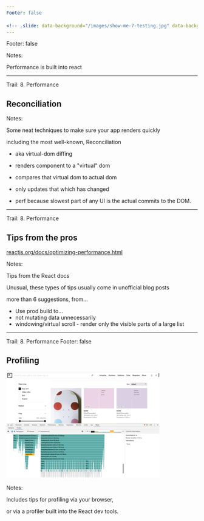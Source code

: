 ```yaml
---
Footer: false

<!-- .slide: data-background="/images/show-me-7-testing.jpg" data-background-size="100%" data-background-color="#ffffff" -->
---
```


Footer: false

<!-- .slide: data-background="/images/show-me-8-performance.jpg" data-background-size="100%" data-background-color="#ffffff" -->

<audio data-autoplay>
  <source data-src="/images/sounds-bing.mp3" type="audio/mpeg">
  Your browser does not support the audio element.
</audio>

Notes:

Performance is built into react

---

Trail: 8. Performance

## Reconciliation

Notes:

Some neat techniques to make sure your app renders quickly

including the most well-known, Reconciliation

- aka virtual-dom diffing

- renders component to a "virtual" dom

- compares that virtual dom to actual dom

- only updates that which has changed

- perf because slowest part of any UI is the actual commits to the DOM.

---

Trail: 8. Performance

## Tips from the pros

[reactjs.org/docs/optimizing-performance.html](https://reactjs.org/docs/optimizing-performance.html)

Notes:

Tips from the React docs

Unusual, these types of tips usually come in unofficial blog posts

more than 6 suggestions, from...

- Use prod build to...
- not mutating data unnecessarily
- windowing/virtual scroll - render only the visible parts of a large list

---

Trail: 8. Performance
Footer: false

## Profiling

<img src="/images/react-profiler.jpg" alt="React profiler" width="80%"/>

Notes:

Includes tips for profiling via your browser,

or via a profiler built into the React dev tools.
